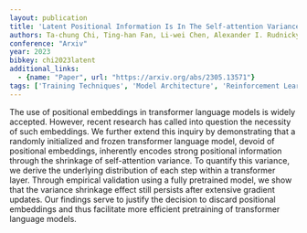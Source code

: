 ```yaml
---
layout: publication
title: 'Latent Positional Information Is In The Self-attention Variance Of Transformer Language Models Without Positional Embeddings'
authors: Ta-chung Chi, Ting-han Fan, Li-wei Chen, Alexander I. Rudnicky, Peter J. Ramadge
conference: "Arxiv"
year: 2023
bibkey: chi2023latent
additional_links:
  - {name: "Paper", url: "https://arxiv.org/abs/2305.13571"}
tags: ['Training Techniques', 'Model Architecture', 'Reinforcement Learning', 'Pretraining Methods', 'Transformer', 'Attention Mechanism']
---
```

The use of positional embeddings in transformer language models is widely
accepted. However, recent research has called into question the necessity of
such embeddings. We further extend this inquiry by demonstrating that a
randomly initialized and frozen transformer language model, devoid of
positional embeddings, inherently encodes strong positional information through
the shrinkage of self-attention variance. To quantify this variance, we derive
the underlying distribution of each step within a transformer layer. Through
empirical validation using a fully pretrained model, we show that the variance
shrinkage effect still persists after extensive gradient updates. Our findings
serve to justify the decision to discard positional embeddings and thus
facilitate more efficient pretraining of transformer language models.
